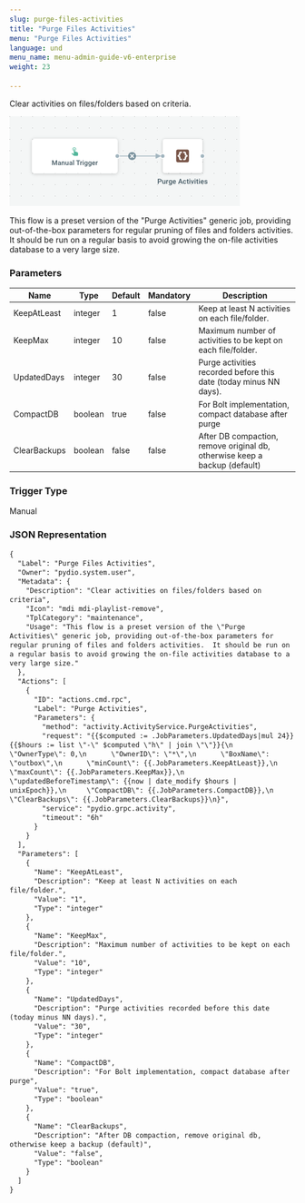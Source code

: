 ```yaml
---
slug: purge-files-activities
title: "Purge Files Activities"
menu: "Purge Files Activities"
language: und
menu_name: menu-admin-guide-v6-enterprise
weight: 23

---
```


Clear activities on files/folders based on criteria.

![](../../images/1_preset_flows/capture-purge-files-activities.png)

This flow is a preset version of the "Purge Activities" generic job, providing out-of-the-box parameters for regular pruning of files and folders activities.  It should be run on a regular basis to avoid growing the on-file activities database to a very large size.

### Parameters

|Name|Type|Default|Mandatory|Description|
|----|----|-------|---------|-----------|
|KeepAtLeast|integer|1|false|Keep at least N activities on each file/folder.|
|KeepMax|integer|10|false|Maximum number of activities to be kept on each file/folder.|
|UpdatedDays|integer|30|false|Purge activities recorded before this date (today minus NN days).|
|CompactDB|boolean|true|false|For Bolt implementation, compact database after purge|
|ClearBackups|boolean|false|false|After DB compaction, remove original db, otherwise keep a backup (default)|



### Trigger Type
Manual

### JSON Representation

```
{
  "Label": "Purge Files Activities",
  "Owner": "pydio.system.user",
  "Metadata": {
    "Description": "Clear activities on files/folders based on criteria",
    "Icon": "mdi mdi-playlist-remove",
    "TplCategory": "maintenance",
    "Usage": "This flow is a preset version of the \"Purge Activities\" generic job, providing out-of-the-box parameters for regular pruning of files and folders activities.  It should be run on a regular basis to avoid growing the on-file activities database to a very large size."
  },
  "Actions": [
    {
      "ID": "actions.cmd.rpc",
      "Label": "Purge Activities",
      "Parameters": {
        "method": "activity.ActivityService.PurgeActivities",
        "request": "{{$computed := .JobParameters.UpdatedDays|mul 24}}{{$hours := list \"-\" $computed \"h\" | join \"\"}}{\n      \"OwnerType\": 0,\n      \"OwnerID\": \"*\",\n      \"BoxName\": \"outbox\",\n      \"minCount\": {{.JobParameters.KeepAtLeast}},\n      \"maxCount\": {{.JobParameters.KeepMax}},\n      \"updatedBeforeTimestamp\": {{now | date_modify $hours | unixEpoch}},\n     \"CompactDB\": {{.JobParameters.CompactDB}},\n      \"ClearBackups\": {{.JobParameters.ClearBackups}}\n}",
        "service": "pydio.grpc.activity",
        "timeout": "6h"
      }
    }
  ],
  "Parameters": [
    {
      "Name": "KeepAtLeast",
      "Description": "Keep at least N activities on each file/folder.",
      "Value": "1",
      "Type": "integer"
    },
    {
      "Name": "KeepMax",
      "Description": "Maximum number of activities to be kept on each file/folder.",
      "Value": "10",
      "Type": "integer"
    },
    {
      "Name": "UpdatedDays",
      "Description": "Purge activities recorded before this date (today minus NN days).",
      "Value": "30",
      "Type": "integer"
    },
    {
      "Name": "CompactDB",
      "Description": "For Bolt implementation, compact database after purge",
      "Value": "true",
      "Type": "boolean"
    },
    {
      "Name": "ClearBackups",
      "Description": "After DB compaction, remove original db, otherwise keep a backup (default)",
      "Value": "false",
      "Type": "boolean"
    }
  ]
}
```
